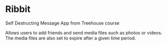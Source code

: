 # Ribbit
Self Destructing Message App from Treehouse course

Allows users to add friends and send media files such as photos or videos. The media files are also set to expire after a 
given time period.
